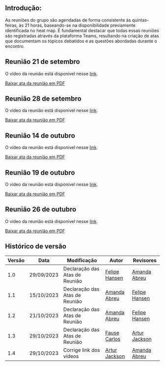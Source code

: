 ## Introdução:

As reuniões do grupo são agendadas de forma consistente às quintas-feiras, às 21 horas, baseando-se na disponibilidade previamente identificada no heat map. É fundamental destacar que todas essas reuniões são registradas através da plataforma Teams, resultando na criação de atas que documentam os tópicos debatidos e as questões abordadas durante o encontro.

## Reunião 21 de setembro
O vídeo da reunião está disponivel nesse <a href="https://www.youtube.com/watch?v=TPKZ5yOYuMM" target= "_blank">link</a>.


[Baixar ata da reunião em PDF](atas/01_Ata21_09.pdf)


## Reunião 28 de setembro
O vídeo da reunião está disponivel nesse <a href="https://youtu.be/OzyyFayWKa8" target= "_blank">link</a>.



[Baixar ata da reunião em PDF](atas/02_Ata28_09.pdf)


## Reunião 14 de outubro
O vídeo da reunião está disponivel nesse <a href="https://youtu.be/kzznQLeZPMg" target= "_blank">link</a>.


[Baixar ata da reunião em PDF](atas/03_Ata%2014_10.pdf)


## Reunião 19 de outubro
O vídeo da reunião está disponivel nesse
 <a href="https://youtu.be/Jbc-KzgRgPU" target= "_blank">link</a>.


[Baixar ata da reunião em PDF](atas/04_Ata%2019_10.pdf)

## Reunião 26 de outubro
O vídeo da reunião está disponivel nesse <a href="https://youtu.be/uxqcwOTXwjQ" target= "_blank">link</a>. 

[Baixar ata da reunião em PDF](atas/05_Ata%2026_10.pdf)


## Histórico de versão

| Versão | Data       | Modificação                             | Autor                         | Revisores                         |
| ------ | ---------- | --------------------------------------- | ----------------------------- |-----------------------------------|
|    1.0   |   29/09/2023   |   Declaração das Atas de Reunião | [Felipe Hansen](https://github.com/FHansen98) | [Amanda Abreu](https://github.com/Amandaaaaabreu) |
|    1.1   |   15/10/2023   |   Declaração das Atas de Reunião | [Amanda Abreu](https://github.com/Amandaaaaabreu) | [Felipe Hansen](https://github.com/FHansen98) |
|    1.2   |   21/10/2023   |   Declaração das Atas de Reunião | [Amanda Abreu](https://github.com/Amandaaaaabreu) | [Felipe Hansen](https://github.com/FHansen98) |
|    1.3   |   29/10/2023   |   Declaração das Atas de Reunião | [Fause Carlos](https://github.com/FauseSkyWalker) | [Artur Jackson](https://github.com/artur-jack) |
|    1.4   |   29/10/2023   |   Corrige link dos vídeos | [Artur Jackson](https://github.com/artur-jack) | [Amanda Abreu](https://github.com/Amandaaaaabreu) |